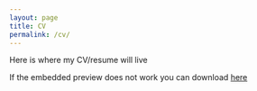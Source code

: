 ```yaml
---
layout: page 
title: CV 
permalink: /cv/
---
```

Here is where my CV/resume will live
<object data="../download/resume.pdf" width="1000" height="1000" type='application/pdf'></object>

If the embedded preview does not work you can download [here][resume]

[resume]:/download/resume.pdf
